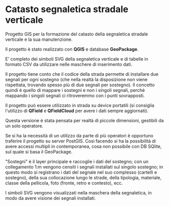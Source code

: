 # Catasto segnaletica stradale verticale
Progetto GIS per la formazione del catasto della segnaletica stradale verticale e la sua manutenzione.

Il progetto è stato realizzato con **QGIS** e database **GeoPackage**.

E' completo dei simboli SVG della segnaletica verticale e di tabelle in formato CSV da utilizzare nelle maschere di inserimento dati.

Il progetto tiene conto che il codice della strada permette di installare due segnali per ogni sostegno (che nella realtà la disposizione non viene rispettata, trovando spesso più di due segnali per sostegno). Il concetto quindi è quello di mappare i sostegni e non i singoli segnali, perchè mappando i singoli segnali ci ritroveremmo con i punti sovrapposti.

Il progetto può essere utilizzato in strada su device portatili (si consiglia l'utilizzo di **QField** e **QFieldCloud** per avere i dati sempre aggiornati).

Questa versione è stata pensata per realtà di piccole dimensioni, gestibili da un solo operatore.

Se si ha la necessità di un utilizzo da parte di più operatori è opportuno traferire il progetto su server PostGIS. Così facendo si ha la possibilità di avere accessi multipli in contemporanea, cosa non possibile con DB SQlite, sul quale si basa il GeoPackage.

"Sostegni" è il layer principale e raccoglie i dati del sostegno; con un collegamento 1:m vengono censiti i segnali installati sul singolo sostegno; in questo modo si registrano i dati del segnale nel suo complesso (cartelli e sostegno), della sua collocazione lungo le strade, della tipologia, materiale, classe della pellicola, foto (fronte, retro e contesto), ecc.

I simboli SVG vengono visualizzati nella maschera della segnaletica, in modo da avere visione dei segnali installati.
